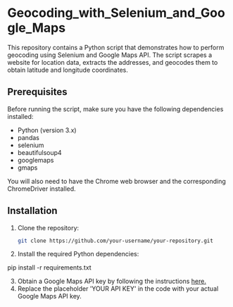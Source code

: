 # Geocoding_with_Selenium_and_Google_Maps


This repository contains a Python script that demonstrates how to perform geocoding using Selenium and Google Maps API. The script scrapes a website for location data, extracts the addresses, and geocodes them to obtain latitude and longitude coordinates.

## Prerequisites

Before running the script, make sure you have the following dependencies installed:

- Python (version 3.x)
- pandas
- selenium
- beautifulsoup4
- googlemaps
- gmaps

You will also need to have the Chrome web browser and the corresponding ChromeDriver installed.

## Installation

1. Clone the repository:

   ```bash
   git clone https://github.com/your-username/your-repository.git
   
2. Install the required Python dependencies:  

pip install -r requirements.txt

3. Obtain a Google Maps API key by following the instructions [here.]([url](https://developers.google.com/maps/documentation/geocoding/get-api-key))
4. Replace the placeholder 'YOUR API KEY' in the code with your actual Google Maps API key.
